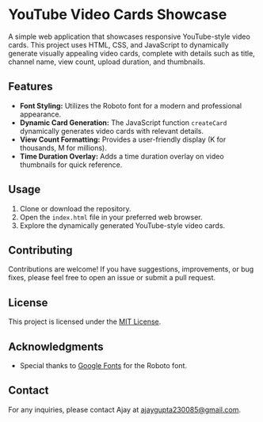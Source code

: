 # YouTube Video Cards Showcase

A simple web application that showcases responsive YouTube-style video cards. This project uses HTML, CSS, and JavaScript to dynamically generate visually appealing video cards, complete with details such as title, channel name, view count, upload duration, and thumbnails.

## Features

- **Font Styling:** Utilizes the Roboto font for a modern and professional appearance.
- **Dynamic Card Generation:** The JavaScript function `createCard` dynamically generates video cards with relevant details.
- **View Count Formatting:** Provides a user-friendly display (K for thousands, M for millions).
- **Time Duration Overlay:** Adds a time duration overlay on video thumbnails for quick reference.

## Usage

1. Clone or download the repository.
2. Open the `index.html` file in your preferred web browser.
3. Explore the dynamically generated YouTube-style video cards.

## Contributing

Contributions are welcome! If you have suggestions, improvements, or bug fixes, please feel free to open an issue or submit a pull request.

## License

This project is licensed under the [MIT License](LICENSE.md).

## Acknowledgments

- Special thanks to [Google Fonts](https://fonts.google.com/) for the Roboto font.

## Contact

For any inquiries, please contact Ajay at ajaygupta230085@gmail.com.
